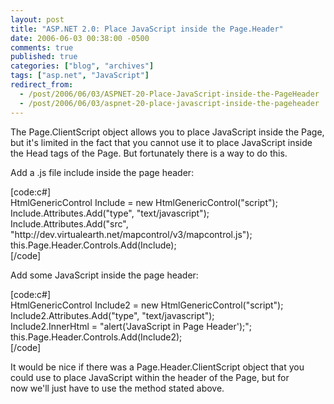 ```yaml
---
layout: post
title: "ASP.NET 2.0: Place JavaScript inside the Page.Header"
date: 2006-06-03 00:38:00 -0500
comments: true
published: true
categories: ["blog", "archives"]
tags: ["asp.net", "JavaScript"]
redirect_from: 
  - /post/2006/06/03/ASPNET-20-Place-JavaScript-inside-the-PageHeader
  - /post/2006/06/03/aspnet-20-place-javascript-inside-the-pageheader
---
```

<!-- more -->
<p>The Page.ClientScript object allows you to place JavaScript inside the Page, but it's limited in the fact that you cannot use it to place JavaScript inside the Head tags of the Page. But fortunately there is a way to do this.</p>
<p>Add a .js file include inside the page header:</p>
<p>[code:c#]<br /> HtmlGenericControl Include = new HtmlGenericControl("script");<br /> Include.Attributes.Add("type", "text/javascript");<br /> Include.Attributes.Add("src", "http://dev.virtualearth.net/mapcontrol/v3/mapcontrol.js");<br /> this.Page.Header.Controls.Add(Include);<br /> [/code]</p>
<p>Add some JavaScript inside the page header:</p>
<p>[code:c#]<br /> HtmlGenericControl Include2 = new HtmlGenericControl("script");<br /> Include2.Attributes.Add("type", "text/javascript");<br /> Include2.InnerHtml = "alert('JavaScript in Page Header');";<br /> this.Page.Header.Controls.Add(Include2);<br /> [/code]</p>
<p>It would be nice if there was a Page.Header.ClientScript object that you could use to place JavaScript within the header of the Page, but for now&nbsp;we'll just have to use the method stated above.</p>
